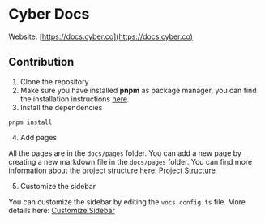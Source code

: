 # Cyber Docs

Website: [https://docs.cyber.co](https://docs.cyber.co)

## Contribution

1. Clone the repository
2. Make sure you have installed **pnpm** as package manager, you can find the installation instructions [here](https://pnpm.io/installation).
3. Install the dependencies

```base
pnpm install
```

4. Add pages

All the pages are in the `docs/pages` folder. You can add a new page by creating a new markdown file in the `docs/pages` folder. You can find more information about the project structure here: [Project Structure](https://vocs.dev/docs/structure#project-structure)

5. Customize the sidebar

You can customize the sidebar by editing the `vocs.config.ts` file. More details here: [Customize Sidebar](https://vocs.dev/docs/sidebar#customize-sidebar)

